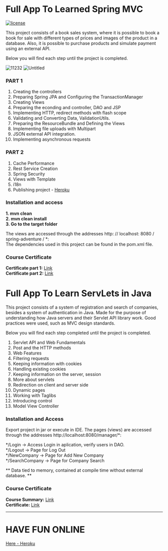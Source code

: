 # Full App To Learned Spring MVC
[![license](https://img.shields.io/github/license/DAVFoundation/captain-n3m0.svg?style=flat-square)](https://github.com/matheusicaro/book-sales-system-java-spring/blob/master/LICENSE)

This project consists of a book sales system, where it is possible to book a book for sale with different types of prices and images of the product in a database. Also, it is possible to purchase products and simulate payment using an external API.

Below you will find each step until the project is completed.

![11232](https://user-images.githubusercontent.com/29001162/97119763-17f82580-16f1-11eb-8903-c4ab011c0896.JPG)
![Untitled](https://user-images.githubusercontent.com/29001162/97119764-19295280-16f1-11eb-9044-634c1407189a.png)

### PART 1
1) Creating the controllers
2) Preparing Spring JPA and Configuring the TransactionManager
3) Creating Views
4) Preparing the econding and controller, DAO and JSP
5) Implementing HTTP, redirect methods with flash scope
6) Validating and Converting Data, ValidationUtils.
7) Preparing the ResourceBundle and Defining the Views
9) Implementing file uploads with Multipart
10) JSON external API integration.
11) Implementing asynchronous requests

### PART 2
1) Cache Performance
2) Rest Service Creation
3) Spring Security
4) Views with Template
5) i18n
6) Publishing project - [Heroku](http://spring-matheus-icaro.herokuapp.com/)

### Installation and access

**1. mvn clean**  \
**2. mvn clean install**  \
**3. Go to the target folder**

The views are accessed through the addresses http: // localhost: 8080 / spring-adventure / *:  \
The dependencies used in this project can be found in the pom.xml file.

### Course Certificate

**Certificate part 1:** [Link](https://drive.google.com/open?id=1RIw-HRBOathi_80IszugPhcrlYrGqIKI) \
**Certificate part 2:** [Link](https://drive.google.com/open?id=1YRH9TF_UZ7MN8-Smi5RQ0SGF_hlrV_8_) 


# Full App To Learn ServLets in Java

This project consists of a system of registration and search of companies, besides a system of authentication in Java. Made for the purpose of understanding how Java servers and their Servlet API library work. Good practices were used, such as MVC design standards.

Below you will find each step completed until the project is completed.

1) Servlet API and Web Fundamentals
2) Post and the HTTP methods
3) Web Features
4) Filtering requests
5) Keeping information with cookies
6) Handling existing cookies
7) Keeping information on the server, session
8) More about servlets
9) Redirection on client and server side
10) Dynamic pages
11) Working with Taglibs
12) Introducing control
13) Model View Controller

### Installation and Access

Export project in jar or execute in IDE.
The pages (views) are accessed through the addresses http://localhost:8080/manager/*:

*/Login -> Access Login in aplication, verify users in DAO. \
*/Logout -> Page for Log Out \
*/NewCompany -> Page for Add New Company \
*/SearchCompany -> Page for Company Search

** Data tied to memory, contained at compile time without external database. **

### Course Certificate

**Course Summary:** [Link](https://drive.google.com/open?id=1P5JYMQHum-vOO1THRsysFy4tzcAvw7HL) \
**Certificate:**	[Link](https://drive.google.com/open?id=1rHQ4-NFooe7y303h4A4qfPsqvya5ebZS) 

_____________________________________________________________________________________________

# HAVE FUN ONLINE
[Here - Heroku](http://spring-matheus-icaro.herokuapp.com/)
